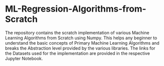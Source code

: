 # ML-Regression-Algorithms-from-Scratch
The repository contains the scratch implementation of various Machine Learning Algorithms from Scratch using Numpy.
This helps any beginner to understand the basic concepts of Primary Machine Learning Algorithms and breaks the Abstraction level provided by the various libraries.
The links for the Datasets used for the implementation are provided in the respective Jupyter Notebook.

